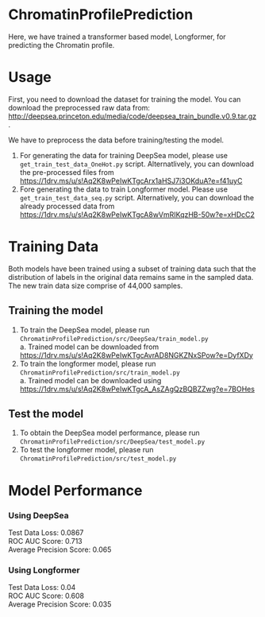 # ChromatinProfilePrediction
Here, we have trained a transformer based model, Longformer, for predicting the Chromatin profile.

# Usage
First, you need to download the dataset for training the model. You can download the preprocessed raw data from: http://deepsea.princeton.edu/media/code/deepsea_train_bundle.v0.9.tar.gz. 

We have to preprocess the data before training/testing the model. 

1. For generating the data for training DeepSea model, please use ```get_train_test_data_OneHot.py``` script. Alternatlively, you can download the pre-processed files from https://1drv.ms/u/s!Aq2K8wPeIwKTgcArx1aHSJ7i3OKduA?e=f41uyC
2. Fore generating the data to train Longformer model. Please use ```get_train_test_data_seq.py``` script. Alternatively, you can download the already processed data from https://1drv.ms/u/s!Aq2K8wPeIwKTgcA8wVmRIKqzHB-50w?e=xHDcC2

# Training Data
Both models have been trained using a subset of training data such that the distribution of labels in the original data remains same in the sampled data. The new train data size comprise of 44,000 samples. 

## Training the model
1. To train the DeepSea model, please run ```ChromatinProfilePrediction/src/DeepSea/train_model.py``` <br/>
   a. Trained model can be downloaded from https://1drv.ms/u/s!Aq2K8wPeIwKTgcAvrAD8NGKZNxSPow?e=DyfXDy
2. To train the longformer model, please run ```ChromatinProfilePrediction/src/train_model.py```<br/>
   a. Trained model can be downloaded using https://1drv.ms/u/s!Aq2K8wPeIwKTgcA_AsZAgQzBQBZZwg?e=7BOHes

## Test the model
1. To obtain the DeepSea model performance, please run ```ChromatinProfilePrediction/src/DeepSea/test_model.py```
2. To test the longformer model, please run ```ChromatinProfilePrediction/src/test_model.py```

# Model Performance
### Using DeepSea
Test Data Loss: 0.0867 <br/>
ROC AUC Score: 0.713 <br/>
Average Precision Score: 0.065 <br/>


### Using Longformer
Test Data Loss: 0.04 <br/>
ROC AUC Score: 0.608 <br/>
Average Precision Score: 0.035<br/>
